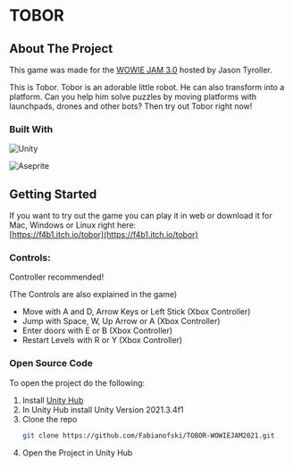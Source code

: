 # TOBOR
 
<!-- ABOUT THE PROJECT -->
## About The Project

This game was made for the [WOWIE JAM 3.0](https://itch.io/jam/wowie-jam-3) hosted by Jason Tyroller. 

This is Tobor. Tobor is an adorable little robot. He can also transform into a platform. Can you help him solve puzzles by moving platforms with launchpads, drones and other bots? Then try out Tobor right now!

### Built With

![Unity](https://img.shields.io/badge/unity-%23000000.svg?style=for-the-badge&logo=unity&logoColor=white)<br/>

![Aseprite](https://img.shields.io/badge/Aseprite-FFFFFF?style=for-the-badge&logo=Aseprite&logoColor=#7D929E)

<!-- GETTING STARTED -->
## Getting Started

If you want to try out the game you can play it in web or download it for Mac, Windows or Linux right here:<br/>
[https://f4b1.itch.io/tobor](https://f4b1.itch.io/tobor)

### Controls:

Controller recommended!

(The Controls are also explained in the game) <br/>
- Move with A and D, Arrow Keys or Left Stick (Xbox Controller) <br/>
- Jump with Space, W, Up Arrow or A (Xbox Controller) <br/>
- Enter doors with E or B (Xbox Controller) <br/>
- Restart Levels with R or Y (Xbox Controller) <br/>

### Open Source Code

To open the project do the following:
1. Install [Unity Hub](https://unity.com/download)
2. In Unity Hub install Unity Version 2021.3.4f1
3. Clone the repo
   ```sh
   git clone https://github.com/Fabianofski/TOBOR-WOWIEJAM2021.git
   ```
4. Open the Project in Unity Hub
